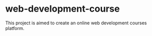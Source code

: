 # web-development-course
This project is aimed to create an online web development courses platform.
